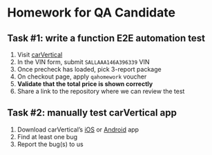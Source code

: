 # Homework for QA Candidate

## Task #1: write a function E2E automation test

1. Visit [carVertical](https://www.carvertical.com)
2. In the VIN form, submit `SALLAAA146A396339` VIN
3. Once precheck has loaded, pick 3-report package
4. On checkout page, apply `qahomework` voucher
5. **Validate that the total price is shown correctly**
6. Share a link to the repository where we can review the test

## Task #2: manually test carVertical app

1. Download carVertical’s [iOS](https://apps.apple.com/lt/app/carvertical-check-car-history/id1528834650) or [Android](https://play.google.com/store/apps/details?id=com.cvmobileapp) app
2. Find at least one bug
3. Report the bug(s) to us
